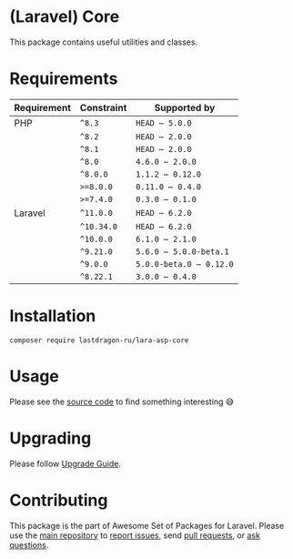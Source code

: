 # (Laravel) Core

This package contains useful utilities and classes.

[include:artisan]: <lara-asp-documentator:requirements "{$directory}">
[//]: # (start: 3556073e7992c5bd81cdd63a92c38d136657c7e720caec135fff44e925557f7b)
[//]: # (warning: Generated automatically. Do not edit.)

# Requirements

| Requirement  | Constraint          | Supported by |
|--------------|---------------------|------------------|
|  PHP  | `^8.3` |   `HEAD ⋯ 5.0.0`   |
|  | `^8.2` |   `HEAD ⋯ 2.0.0`   |
|  | `^8.1` |   `HEAD ⋯ 2.0.0`   |
|  | `^8.0` |   `4.6.0 ⋯ 2.0.0`   |
|  | `^8.0.0` |   `1.1.2 ⋯ 0.12.0`   |
|  | `>=8.0.0` |   `0.11.0 ⋯ 0.4.0`   |
|  | `>=7.4.0` |   `0.3.0 ⋯ 0.1.0`   |
|  Laravel  | `^11.0.0` |   `HEAD ⋯ 6.2.0`   |
|  | `^10.34.0` |   `HEAD ⋯ 6.2.0`   |
|  | `^10.0.0` |   `6.1.0 ⋯ 2.1.0`   |
|  | `^9.21.0` |   `5.6.0 ⋯ 5.0.0-beta.1`   |
|  | `^9.0.0` |   `5.0.0-beta.0 ⋯ 0.12.0`   |
|  | `^8.22.1` |   `3.0.0 ⋯ 0.4.0`   |

[//]: # (end: 3556073e7992c5bd81cdd63a92c38d136657c7e720caec135fff44e925557f7b)

[include:template]: ../../docs/Shared/Installation.md ({"data": {"package": "core"}})
[//]: # (start: 701034cd4b15ff1d0ee9742e3d839f3a0c70ba66d75ff6c56f712d2f69e254ae)
[//]: # (warning: Generated automatically. Do not edit.)

# Installation

```shell
composer require lastdragon-ru/lara-asp-core
```

[//]: # (end: 701034cd4b15ff1d0ee9742e3d839f3a0c70ba66d75ff6c56f712d2f69e254ae)

# Usage

Please see the [source code](./src) to find something interesting 😅

[include:file]: ../../docs/Shared/Upgrading.md
[//]: # (start: 5f4a27dda34e5e151a62fe3459daf4bb3b85705d38810060e71fcadc25669c0f)
[//]: # (warning: Generated automatically. Do not edit.)

# Upgrading

Please follow [Upgrade Guide](UPGRADE.md).

[//]: # (end: 5f4a27dda34e5e151a62fe3459daf4bb3b85705d38810060e71fcadc25669c0f)

[include:file]: ../../docs/Shared/Contributing.md
[//]: # (start: 3f7cfa48046722fb9d277c71e074ff8406787772f90d17405b7554a4464cbfee)
[//]: # (warning: Generated automatically. Do not edit.)

# Contributing

This package is the part of Awesome Set of Packages for Laravel. Please use the [main repository](https://github.com/LastDragon-ru/lara-asp) to [report issues](https://github.com/LastDragon-ru/lara-asp/issues), send [pull requests](https://github.com/LastDragon-ru/lara-asp/pulls), or [ask questions](https://github.com/LastDragon-ru/lara-asp/discussions).

[//]: # (end: 3f7cfa48046722fb9d277c71e074ff8406787772f90d17405b7554a4464cbfee)
